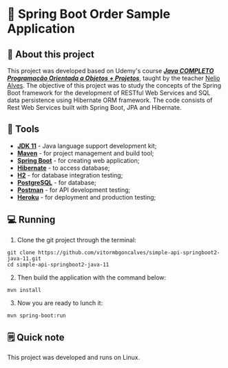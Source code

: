 # 🍃 Spring Boot Order Sample Application

## 🚀 About this project

This project was developed based on Udemy's course [*__Java COMPLETO Programação Orientada a Objetos + Projetos__*](https://www.udemy.com/course/java-curso-completo/), taught by the teacher [Nelio Alves](https://github.com/acenelio).
The objective of this project was to study the concepts of the Spring Boot framework for the development of RESTful Web Services and SQL data persistence using Hibernate ORM framework.
The code consists of Rest Web Services built with Spring Boot, JPA and Hibernate. 

## 🧰 Tools

- [**JDK 11**](https://www.oracle.com/br/java/technologies/javase-jdk11-downloads.html) - Java language support development kit;
- [**Maven**](https://maven.apache.org/) - for project management and build tool;
- [**Spring Boot**](https://docs.spring.io/spring-boot/docs/current/reference/htmlsingle/) - for creating web application;
- [**Hibernate**](https://hibernate.org/orm/documentation/5.5/) - to access database;
- [**H2**](https://www.h2database.com/html/main.html) - for database integration testing;
- [**PostgreSQL**](https://www.postgresql.org/) - for database;
- [**Postman**](https://www.postman.com/) - for API development testing;
- [**Heroku**](https://heroku.co) - for deployment and production testing;

## 💻 Running

1. Clone the git project through the terminal:

```shell
git clone https://github.com/vitormbgoncalves/simple-api-springboot2-java-11.git
cd simple-api-springboot2-java-11
```

2. Then build the application with the command below:

```shell
mvn install
```

3. Now you are ready to lunch it:

```shell
mvn spring-boot:run
```

## 🗒 Quick note

This project was developed and runs on Linux.
